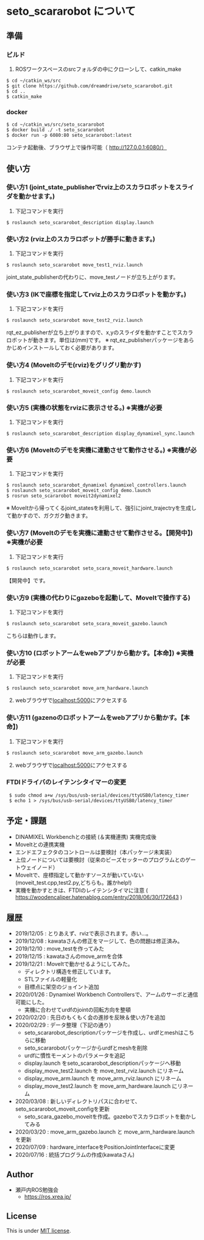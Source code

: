 # seto_scararobot について

## 準備

### ビルド

1. ROSワークスペースのsrcフォルダの中にクローンして、catkin_make

```
$ cd ~/catkin_ws/src
$ git clone https://github.com/dreamdrive/seto_scararobot.git
$ cd ..
$ catkin_make
```

### docker
```
$ cd ~/catkin_ws/src/seto_scararobot
$ docker build ./ -t seto_scararobot
$ docker run -p 6080:80 seto_scararobot:latest
```
コンテナ起動後、ブラウザ上で操作可能（ http://127.0.0.1:6080/）

## 使い方

### 使い方1 (joint_state_publisherでrviz上のスカラロボットをスライダを動かせます。)

1. 下記コマンドを実行

```
$ roslaunch seto_scararobot_description display.launch
```

### 使い方2 (rviz上のスカラロボットが勝手に動きます。)

1. 下記コマンドを実行

```
$ roslaunch seto_scararobot move_test1_rviz.launch
```
joint_state_publisherの代わりに、move_testノードが立ち上がります。

### 使い方3 (IKで座標を指定してrviz上のスカラロボットを動かす。)

1. 下記コマンドを実行

```
$ roslaunch seto_scararobot move_test2_rviz.launch
```
rqt_ez_publisherが立ち上がりますので、x,yのスライダを動かすことでスカラロボットが動きます。単位は(mm)です。
※ rqt_ez_publisherパッケージをあらかじめインストールしておく必要があります。

### 使い方4 (MoveItのデモ(rviz)をグリグリ動かす)

1. 下記コマンドを実行

```
$ roslaunch seto_scararobot_moveit_config demo.launch 
```

### 使い方5 (実機の状態をrvizに表示させる。) ※実機が必要

1. 下記コマンドを実行

```
$ roslaunch seto_scararobot_description display_dynamixel_sync.launch
```

### 使い方6 (MoveItのデモを実機に連動させて動作させる。) ※実機が必要

1. 下記コマンドを実行

```
$ roslaunch seto_scararobot_dynamixel dynamixel_controllers.launch 
$ roslaunch seto_scararobot_moveit_config demo.launch
$ rosrun seto_scararobot moveit2dynamixel2
```

※ MoveItから帰ってくるjoint_statesを利用して、強引にjoint_trajectryを生成して動かすので、ガクガク動きます。

### 使い方7 (MoveItのデモを実機に連動させて動作させる。【開発中】) ※実機が必要

1. 下記コマンドを実行

```
$ roslaunch seto_scararobot seto_scara_moveit_hardware.launch
```

【開発中】です。

### 使い方9 (実機の代わりにgazeboを起動して、MoveItで操作する)

1. 下記コマンドを実行

```
$ roslaunch seto_scararobot seto_scara_moveit_gazebo.launch
```
こちらは動作します。

### 使い方10 (ロボットアームをwebアプリから動かす。【本命】) ※実機が必要

1. 下記コマンドを実行

```
$ roslaunch seto_scararobot move_arm_hardware.launch
```
2. webブラウザで[localhost:5000](localhost:5000)にアクセスする

### 使い方11 (gazenoのロボットアームをwebアプリから動かす。【本命】)

1. 下記コマンドを実行

```
$ roslaunch seto_scararobot move_arm_gazebo.launch
```
2. webブラウザで[localhost:5000](localhost:5000)にアクセスする

### FTDIドライバのレイテンシタイマーの変更

```
 $ sudo chmod a+w /sys/bus/usb-serial/devices/ttyUSB0/latency_timer
 $ echo 1 > /sys/bus/usb-serial/devices/ttyUSB0/latency_timer
```

## 予定・課題
* DINAMIXEL Workbenchとの接続 (＆実機連携) 実機完成後
* MoveItとの連携実機
* エンドエフェクタのコントロールは要検討（本パッケージ未実装）
* 上位ノードについては要検討（従来のビーズセッターのプログラムとのゲートウェイノード）
* MoveItで、座標指定して動かすソースが動いていない(moveit_test.cpp,test2.py,どちらも。誰かhelp!)
* 実機を動かすときは、FTDIのレイテンシタイマに注意 ( https://woodencaliper.hatenablog.com/entry/2018/06/30/172643 )

## 履歴
* 2019/12/05 :  とりあえず、rvizで表示されます。赤い…。
* 2019/12/08 :  kawataさんの修正をマージして、色の問題は修正済み。
* 2019/12/10 :  move_testを作ってみた
* 2019/12/15 :  kawataさんのmove_armを合体
* 2019/12/21 :  MoveItで動かせるようにしてみた。
  * ディレクトリ構造を修正しています。
  * STLファイルの軽量化
  * 目標点に架空のジョイント追加
* 2020/01/26 :  Dynamixel Workbench Controllersで、アームのサーボと通信可能にした。
  * 実機に合わせてurdfのjointの回転方向を整頓
* 2020/02/20 :  先日のもくもく会の進捗を反映＆使い方7を追加
* 2020/02/29 :  データ整理（下記の通り）
  * seto_scararobot_descriptionパッケージを作成し、urdfとmeshはこちらに移動
  * seto_scararobotパッケージからurdfとmeshを削除
  * urdfに慣性モーメントのパラメータを追記
  * display.launch をseto_scararobot_descriptionパッケージへ移動
  * display_move_test2.launch を move_test_rviz.launch にリネーム
  * display_move_arm.launch を move_arm_rviz.launch にリネーム
  * display_move_test2.launch を move_arm_hardware.launch にリネーム
* 2020/03/08 :  新しいディレクトリパスに合わせて、seto_scararobot_moveit_configを更新
  * seto_scara_gazebo_moveitを作成。gazeboでスカラロボットを動かしてみる
* 2020/03/20 :  move_arm_gazebo.launch と move_arm_hardware.launch を更新
* 2020/07/09 :  hardware_interfaceをPositionJointInterfaceに変更
* 2020/07/16 :  統括プログラムの作成(kawataさん)

## Author

* 瀬戸内ROS勉強会
  * https://ros.xrea.jp/

## License

This is under [MIT license](https://en.wikipedia.org/wiki/MIT_License).
